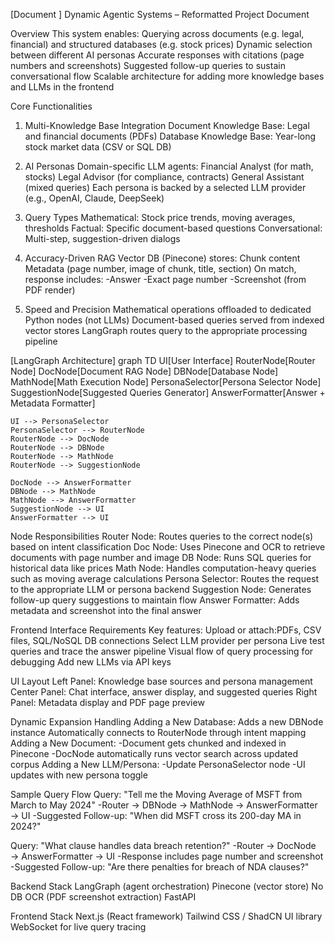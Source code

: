 [Document ]
Dynamic Agentic Systems – Reformatted Project Document

Overview
This system enables:
Querying across documents (e.g. legal, financial) and structured databases (e.g. stock prices)
Dynamic selection between different AI personas
Accurate responses with citations (page numbers and screenshots)
Suggested follow-up queries to sustain conversational flow
Scalable architecture for adding more knowledge bases and LLMs in the frontend

Core Functionalities
1. Multi-Knowledge Base Integration
Document Knowledge Base: Legal and financial documents (PDFs)
Database Knowledge Base: Year-long stock market data (CSV or SQL DB)

2. AI Personas
Domain-specific LLM agents:
Financial Analyst (for math, stocks)
Legal Advisor (for compliance, contracts)
General Assistant (mixed queries)
Each persona is backed by a selected LLM provider (e.g., OpenAI, Claude, DeepSeek)

3. Query Types
Mathematical: Stock price trends, moving averages, thresholds
Factual: Specific document-based questions
Conversational: Multi-step, suggestion-driven dialogs

4. Accuracy-Driven RAG
Vector DB (Pinecone) stores:
Chunk content
Metadata (page number, image of chunk, title, section)
On match, response includes:
-Answer
-Exact page number
-Screenshot (from PDF render)

5. Speed and Precision
Mathematical operations offloaded to dedicated Python nodes (not LLMs)
Document-based queries served from indexed vector stores
LangGraph routes query to the appropriate processing pipeline

[LangGraph Architecture]
graph TD
	UI[User Interface]
	RouterNode[Router Node]
	DocNode[Document RAG Node]
	DBNode[Database Node]
	MathNode[Math Execution Node]
	PersonaSelector[Persona Selector Node]
	SuggestionNode[Suggested Queries Generator]
	AnswerFormatter[Answer + Metadata Formatter]

	UI --> PersonaSelector
	PersonaSelector --> RouterNode
	RouterNode --> DocNode
	RouterNode --> DBNode
	RouterNode --> MathNode
	RouterNode --> SuggestionNode

	DocNode --> AnswerFormatter
	DBNode --> MathNode
	MathNode --> AnswerFormatter
	SuggestionNode --> UI
	AnswerFormatter --> UI

Node Responsibilities
Router Node: Routes queries to the correct node(s) based on intent classification
Doc Node: Uses Pinecone and OCR to retrieve documents with page number and image
DB Node: Runs SQL queries for historical data like prices
Math Node: Handles computation-heavy queries such as moving average calculations
Persona Selector: Routes the request to the appropriate LLM or persona backend
Suggestion Node: Generates follow-up query suggestions to maintain flow
Answer Formatter: Adds metadata and screenshot into the final answer

Frontend Interface Requirements
Key features:
Upload or attach:PDFs, CSV files, SQL/NoSQL DB connections
Select LLM provider per persona
Live test queries and trace the answer pipeline
Visual flow of query processing for debugging
Add new LLMs via API keys

UI Layout
Left Panel: Knowledge base sources and persona management
Center Panel: Chat interface, answer display, and suggested queries
Right Panel: Metadata display and PDF page preview

Dynamic Expansion Handling
Adding a New Database:
Adds a new DBNode instance
Automatically connects to RouterNode through intent mapping
Adding a New Document:
-Document gets chunked and indexed in Pinecone
-DocNode automatically runs vector search across updated corpus
Adding a New LLM/Persona:
-Update PersonaSelector node
-UI updates with new persona toggle

Sample Query Flow
Query: "Tell me the Moving Average of MSFT from March to May 2024"
-Router → DBNode → MathNode → AnswerFormatter → UI
-Suggested Follow-up: "When did MSFT cross its 200-day MA in 2024?"

Query: "What clause handles data breach retention?"
-Router → DocNode → AnswerFormatter → UI
-Response includes page number and screenshot
-Suggested Follow-up: "Are there penalties for breach of NDA clauses?"

Backend Stack
LangGraph (agent orchestration)
Pinecone (vector store)
No DB
OCR (PDF screenshot extraction)
FastAPI 

Frontend Stack
Next.js (React framework)
Tailwind CSS / ShadCN UI library
WebSocket for live query tracing
